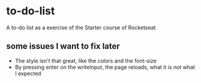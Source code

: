 # to-do-list
A to-do list as a exercise of the Starter course of Rocketseat

## some issues I want to fix later

- The style isn't that great, like the colors and the font-size
- By pressing enter on the writeInput, the page reloads, what it is not what I expected
